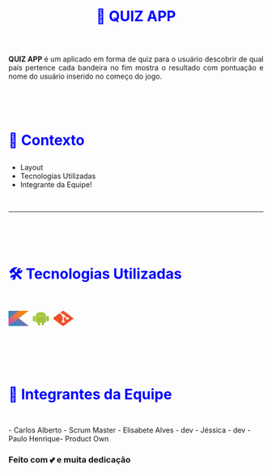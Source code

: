 <h1 align="center">
    <br>
    <p align="center" style="color: #0000FF; font-weight: bold;">🚀 QUIZ APP</p>
</h1>

<br>

<p align="justify"> <strong>QUIZ APP</strong> é um aplicado em forma de quiz para o usuário descobrir de qual país pertence cada bandeira no fim mostra o resultado com pontuação e nome do usuário inserido no começo do jogo.
<br>

<h1>
    <br>
    <p style="color: #0000FF; font-weight: bold;">🧠 Contexto</p>
</h1>

- Layout 
- Tecnologias Utilizadas
- Integrante da Equipe!

<br>


<!-- <h1>
    <br>
    <p style="color: #0000FF; font-weight: bold;">🎨 Layout</p>
</h1> -->


<!-- <p align="center">
     ![image](https://user-images.githubusercontent.com/79269477/170835664-a159524b-6b0c-436d-99b2-70a62dfbdc9b.png)
     ![image](https://user-images.githubusercontent.com/79269477/170835722-773290f5-98b5-4f97-be06-b0dbb5d07a48.png)
     ![image](https://user-images.githubusercontent.com/79269477/170835755-0f743bcb-ca76-40d3-93c4-269fbe30ae4f.png)
     ![image](https://user-images.githubusercontent.com/79269477/170835796-cc7d3a7f-b906-49e0-88ca-e9d460f3c582.png)
     ![image](https://user-images.githubusercontent.com/79269477/170835833-52a33098-d632-40ef-b8d4-5cc498097a05.png)
     ![image](https://user-images.githubusercontent.com/79269477/170835866-8d8a44fb-72fd-4fe9-b23e-eb6af23329f2.png)
</p> -->

---

<h1>
    <br>
    <p style="color: #0000FF; font-weight: bold;">🛠️ Tecnologias Utilizadas</p>
</h1>

<div style="display: inline_block"><br>
 
  <img align="center" alt="Kotlin" height="30" width="40" src="https://raw.githubusercontent.com/devicons/devicon/master/icons/kotlin/kotlin-original.svg">
  <img align="center" alt="Android" height="30" width="40" src="https://raw.githubusercontent.com/devicons/devicon/master/icons/android/android-original.svg">
  <img align="center" alt="Git" height="30" width="40" src="https://raw.githubusercontent.com/devicons/devicon/master/icons/git/git-original.svg">
 
</div>

<br>

<h1>
    <br>
    <p style="color: #0000FF; font-weight: bold;">👋 Integrantes da Equipe</p>
</h1>

<br>
- Carlos Alberto - Scrum Master
- Elisabete Alves - dev
- Jéssica - dev
- Paulo Henrique- Product Own 

<br>

### Feito com 💕 e muita dedicação
